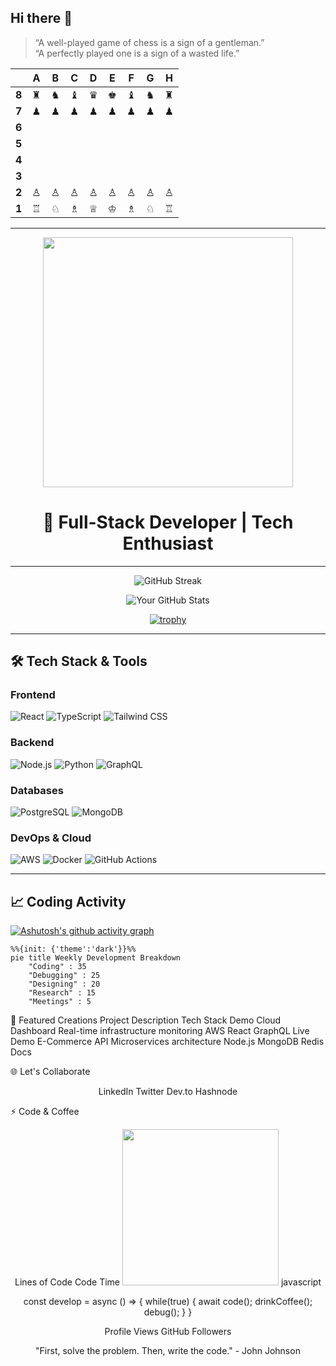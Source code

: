 ## Hi there 👋

<!--
**PanagiotisKotsorgios/PanagiotisKotsorgios** is a ✨ _special_ ✨ repository because its `README.md` (this file) appears on your GitHub profile.

Here are some ideas to get you started:

- 🔭 I’m currently working on ...
- 🌱 I’m currently learning ...
- 👯 I’m looking to collaborate on ...
- 🤔 I’m looking for help with ...
- 💬 Ask me about ...
- 📫 How to reach me: ...
- 😄 Pronouns: ...
- ⚡ Fun fact: ...
-->


> “A well-played game of chess is a sign of a gentleman.”<br>
> “A perfectly played one is a sign of a wasted life.”

|     | **A** | **B** | **C** | **D** | **E** | **F** | **G** | **H** |
|:---:|:-----:|:-----:|:-----:|:-----:|:-----:|:-----:|:-----:|:-----:|
| **8** | ♜     | ♞     | ♝     | ♛     | ♚     | ♝     | ♞     | ♜     |
| **7** | ♟     | ♟     | ♟     | ♟     | ♟     | ♟     | ♟     | ♟     |
| **6** |       |       |       |       |       |       |       |       |
| **5** |       |       |       |       |       |       |       |       |
| **4** |       |       |       |       |       |       |       |       |
| **3** |       |       |       |       |       |       |       |       |
| **2** | ♙     | ♙     | ♙     | ♙     | ♙     | ♙     | ♙     | ♙     |
| **1** | ♖     | ♘     | ♗     | ♕     | ♔     | ♗     | ♘     | ♖     |




---
<!-- Dynamic Animated Header -->
<div align="center">
  <img src="https://media.giphy.com/media/qgQUggAC3Pfv687qPC/giphy.gif" width="400">
  <h1 align="center">🚀 Full-Stack Developer | Tech Enthusiast</h1>
</div>

---

<!-- GitHub Stats & Trophies -->
<div align="center">
  
  ![GitHub Streak](https://streak-stats.demolab.com?user=YOUR_USERNAME&theme=radical&border_radius=4.6)
  
  ![Your GitHub Stats](https://github-readme-stats.vercel.app/api?username=YOUR_USERNAME&show_icons=true&theme=radical&include_all_commits=true)
  
  [![trophy](https://github-profile-trophy.vervis.xyz/?username=YOUR_USERNAME&theme=onedark&column=4)](https://github.com/ryo-ma/github-profile-trophy)

</div>

---

<!-- Tech Stack Section -->
## 🛠️ Tech Stack & Tools

### **Frontend**
![React](https://img.shields.io/badge/-React-61DAFB?logo=react&logoColor=white)
![TypeScript](https://img.shields.io/badge/-TypeScript-3178C6?logo=typescript&logoColor=white)
![Tailwind CSS](https://img.shields.io/badge/-Tailwind%20CSS-06B6D4?logo=tailwind-css&logoColor=white)

### **Backend**
![Node.js](https://img.shields.io/badge/-Node.js-339933?logo=node.js&logoColor=white)
![Python](https://img.shields.io/badge/-Python-3776AB?logo=python&logoColor=white)
![GraphQL](https://img.shields.io/badge/-GraphQL-E10098?logo=graphql&logoColor=white)

### **Databases**
![PostgreSQL](https://img.shields.io/badge/-PostgreSQL-4169E1?logo=postgresql&logoColor=white)
![MongoDB](https://img.shields.io/badge/-MongoDB-47A248?logo=mongodb&logoColor=white)

### **DevOps & Cloud**
![AWS](https://img.shields.io/badge/-AWS-232F3E?logo=amazon-aws&logoColor=white)
![Docker](https://img.shields.io/badge/-Docker-2496ED?logo=docker&logoColor=white)
![GitHub Actions](https://img.shields.io/badge/-GitHub%20Actions-2088FF?logo=github-actions&logoColor=white)

---

<!-- Activity Graph -->
## 📈 Coding Activity

[![Ashutosh's github activity graph](https://github-readme-activity-graph.vercel.app/graph?username=YOUR_USERNAME&theme=react-dark&area=true&hide_border=true)](https://github.com/ashutosh00710/github-readme-activity-graph)

```mermaid
%%{init: {'theme':'dark'}}%%
pie title Weekly Development Breakdown
    "Coding" : 35
    "Debugging" : 25
    "Designing" : 20
    "Research" : 15
    "Meetings" : 5
```



<!-- PROJECT SHOWCASE -->
🚀 Featured Creations
Project	Description	Tech Stack	Demo
Cloud Dashboard	Real-time infrastructure monitoring	AWS React GraphQL	Live Demo
E-Commerce API	Microservices architecture	Node.js MongoDB Redis	Docs
<!-- SOCIAL LINKS -->
🌐 Let's Collaborate
<div align="center">

LinkedIn
Twitter
Dev.to
Hashnode
</div><!-- FUN SECTION -->
⚡️ Code & Coffee
<div align="center">

Lines of Code
Code Time
<img src="https://media.giphy.com/media/ZVik7pBtu9dNS/giphy.gif" width="250px">
javascript

const develop = async () => {
  while(true) {
    await code();
    drinkCoffee();
    debug();
  }
}

</div><!-- FOOTER --><div align="center">

Profile Views
GitHub Followers

"First, solve the problem. Then, write the code." - John Johnson
</div> 
